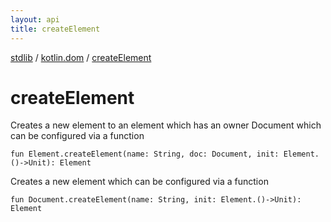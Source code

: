 ```yaml
---
layout: api
title: createElement
---
```

[stdlib](../index.html) / [kotlin.dom](index.html) / [createElement](createElement.html)

# createElement
Creates a new element to an element which has an owner Document which can be configured via a function
```
fun Element.createElement(name: String, doc: Document, init: Element.()->Unit): Element
```
Creates a new element which can be configured via a function
```
fun Document.createElement(name: String, init: Element.()->Unit): Element
```
